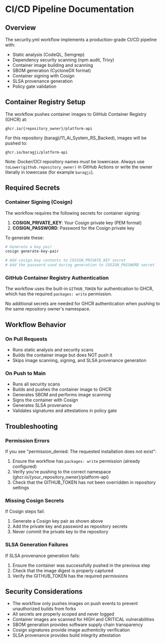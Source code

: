 # CI/CD Pipeline Documentation

## Overview

The security.yml workflow implements a production-grade CI/CD pipeline with:
- Static analysis (CodeQL, Semgrep)
- Dependency security scanning (npm audit, Trivy)
- Container image building and scanning
- SBOM generation (CycloneDX format)
- Container signing with Cosign
- SLSA provenance generation
- Policy gate validation

## Container Registry Setup

The workflow pushes container images to GitHub Container Registry (GHCR) at:
```
ghcr.io/{repository_owner}/platform-api
```

For this repository (baragji/11_Ai_System_RS_Backed), images will be pushed to:
```
ghcr.io/baragji/platform-api
```

Note: Docker/OCI repository names must be lowercase. Always use `toLower(github.repository_owner)` in GitHub Actions or write the owner literally in lowercase (for example `baragji`).

## Required Secrets

### Container Signing (Cosign)
The workflow requires the following secrets for container signing:

1. **COSIGN_PRIVATE_KEY**: Your Cosign private key (PEM format)
2. **COSIGN_PASSWORD**: Password for the Cosign private key

To generate these:
```bash
# Generate a key pair
cosign generate-key-pair

# Add cosign.key contents to COSIGN_PRIVATE_KEY secret
# Add the password used during generation to COSIGN_PASSWORD secret
```

### GitHub Container Registry Authentication
The workflow uses the built-in `GITHUB_TOKEN` for authentication to GHCR, which has the required `packages: write` permission.

No additional secrets are needed for GHCR authentication when pushing to the same repository owner's namespace.

## Workflow Behavior

### On Pull Requests
- Runs static analysis and security scans
- Builds the container image but does NOT push it
- Skips image scanning, signing, and SLSA provenance generation

### On Push to Main
- Runs all security scans
- Builds and pushes the container image to GHCR
- Generates SBOM and performs image scanning
- Signs the container with Cosign
- Generates SLSA provenance
- Validates signatures and attestations in policy gate

## Troubleshooting

### Permission Errors
If you see "permission_denied: The requested installation does not exist":

1. Ensure the workflow has `packages: write` permission (already configured)
2. Verify you're pushing to the correct namespace (ghcr.io/{your_repository_owner}/platform-api)
3. Check that the GITHUB_TOKEN has not been overridden in repository settings

### Missing Cosign Secrets
If Cosign steps fail:
1. Generate a Cosign key pair as shown above
2. Add the private key and password as repository secrets
3. Never commit the private key to the repository

### SLSA Generation Failures
If SLSA provenance generation fails:
1. Ensure the container was successfully pushed in the previous step
2. Check that the image digest is properly captured
3. Verify the GITHUB_TOKEN has the required permissions

## Security Considerations

- The workflow only pushes images on push events to prevent unauthorized builds from forks
- All secrets are properly scoped and never logged
- Container images are scanned for HIGH and CRITICAL vulnerabilities
- SBOM generation provides software supply chain transparency
- Cosign signatures provide image authenticity verification
- SLSA provenance provides build integrity attestation